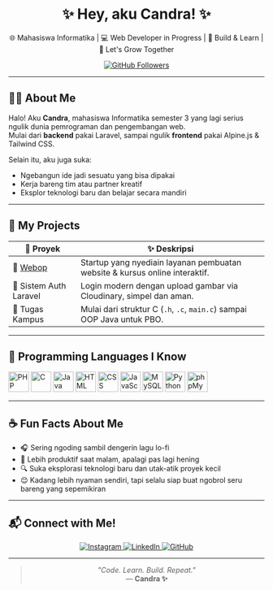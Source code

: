 <h1 align="center">✨ Hey, aku Candra! ✨</h1>

<p align="center">
  🌐 Mahasiswa Informatika | 💻 Web Developer in Progress | 🎯 Build & Learn | 🚀 Let's Grow Together  
</p>

<p align="center">
  <a href="https://github.com/candrawijayaa"><img src="https://img.shields.io/github/followers/candrawijayaa?label=Follow&style=social" alt="GitHub Followers"></a>
</p>

---

## 🧑‍💻 About Me

Halo! Aku **Candra**, mahasiswa Informatika semester 3 yang lagi serius ngulik dunia pemrograman dan pengembangan web.  
Mulai dari **backend** pakai Laravel, sampai ngulik **frontend** pakai Alpine.js & Tailwind CSS.  

Selain itu, aku juga suka:
- Ngebangun ide jadi sesuatu yang bisa dipakai
- Kerja bareng tim atau partner kreatif
- Eksplor teknologi baru dan belajar secara mandiri

---

## 🌟 My Projects

| 🚀 Proyek              | ✨ Deskripsi                                                                 |
|------------------------|------------------------------------------------------------------------------|
| 🔗 [Webop](https://webop-rho.vercel.app)        | Startup yang nyediain layanan pembuatan website & kursus online interaktif. |
| 🔐 Sistem Auth Laravel  | Login modern dengan upload gambar via Cloudinary, simpel dan aman.          |
| 🧩 Tugas Kampus         | Mulai dari struktur C (`.h`, `.c`, `main.c`) sampai OOP Java untuk PBO.     |

---

## 🧠 Programming Languages I Know

<p align="left">
  <img src="https://cdn.jsdelivr.net/gh/devicons/devicon/icons/php/php-original.svg" alt="PHP" width="40" height="40"/>
  <img src="https://cdn.jsdelivr.net/gh/devicons/devicon/icons/c/c-original.svg" alt="C" width="40" height="40"/>
  <img src="https://cdn.jsdelivr.net/gh/devicons/devicon/icons/java/java-original.svg" alt="Java" width="40" height="40"/>
  <img src="https://cdn.jsdelivr.net/gh/devicons/devicon/icons/html5/html5-original.svg" alt="HTML" width="40" height="40"/>
  <img src="https://cdn.jsdelivr.net/gh/devicons/devicon/icons/css3/css3-original.svg" alt="CSS" width="40" height="40"/>
  <img src="https://cdn.jsdelivr.net/gh/devicons/devicon/icons/javascript/javascript-original.svg" alt="JavaScript" width="40" height="40"/>
  <img src="https://cdn.jsdelivr.net/gh/devicons/devicon/icons/mysql/mysql-original.svg" alt="MySQL" width="40" height="40"/>
  <img src="https://cdn.jsdelivr.net/gh/devicons/devicon/icons/python/python-original.svg" alt="Python" width="40" height="40"/>
  <img src="https://www.svgrepo.com/show/373924/phpmyadmin.svg" alt="phpMyAdmin" width="40" height="40"/>
</p>


---

## ☕ Fun Facts About Me

- 🎧 Sering ngoding sambil dengerin lagu lo-fi
- 🌙 Lebih produktif saat malam, apalagi pas lagi hening
- 🔍 Suka eksplorasi teknologi baru dan utak-atik proyek kecil
- 😌 Kadang lebih nyaman sendiri, tapi selalu siap buat ngobrol seru bareng yang sepemikiran

---

## 📬 Connect with Me!

<p align="center">
  <a href="https://www.instagram.com/candrawijayaa__" target="_blank">
    <img src="https://img.shields.io/badge/Instagram-@candrawijayaa__-E4405F?style=for-the-badge&logo=instagram&logoColor=white" alt="Instagram" />
  </a>
  <a href="https://www.linkedin.com/in/igaycw" target="_blank">
    <img src="https://img.shields.io/badge/LinkedIn-@candrawijayaa-blue?style=for-the-badge&logo=linkedin&logoColor=white" alt="LinkedIn" />
  </a>
  <a href="https://github.com/candrawijayaa" target="_blank">
    <img src="https://img.shields.io/badge/GitHub-@candrawijayaa-181717?style=for-the-badge&logo=github&logoColor=white" alt="GitHub" />
  </a>
</p>

---

<blockquote align="center">
  <i>"Code. Learn. Build. Repeat."</i><br/>
  — <b>Candra ✨</b>
</blockquote>

